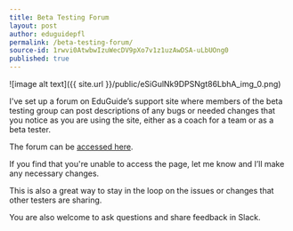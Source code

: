 ```yaml
---
title: Beta Testing Forum
layout: post
author: eduguidepfl
permalink: /beta-testing-forum/
source-id: 1rwvi0AtwbwIzuWecDV9pXo7v1z1uzAwDSA-uLbUOng0
published: true
---
```

![image alt text]({{ site.url }}/public/eSiGulNk9DPSNgt86LbhA_img_0.png)

I've set up a forum on EduGuide’s support site where members of the beta testing group can post descriptions of any bugs or needed changes that you notice as you are using the site, either as a coach for a team or as a beta tester.

The forum can be [accessed here](http://eduguide.freshdesk.com/support/discussions/3000000297).

If you find that you're unable to access the page, let me know and I’ll make any necessary changes.

This is also a great way to stay in the loop on the issues or changes that other testers are sharing.

You are also welcome to ask questions and share feedback in Slack.


